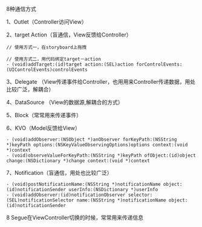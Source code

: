 8种通信方式

1、Outlet（Controller访问View）

2、target Action（盲通信，View反馈给Controller）

    // 使用方式一，在storyboard上拖拽

    // 使用方式二，用代码绑定target－action
    - (void)addTarget:(id)target action:(SEL)action forControlEvents:(UIControlEvents)controlEvents

3、Delegate （View传递事件给Controller，也用用来Controller传递数据，用处比较广泛，解耦合）

4、DataSource （View的数据源,解耦合的方式）

5、Block（常常用来传递事件）

6、KVO（Model反馈给View）

    - (void)addObserver:(NSObject *)anObserver forKeyPath:(NSString *)keyPath options:(NSKeyValueObservingOptions)options context:(void *)context
    - (void)observeValueForKeyPath:(NSString *)keyPath ofObject:(id)object change:(NSDictionary *)change context:(void *)context

7、Notification（盲通信，用处也比较广泛）

    - (void)postNotificationName:(NSString *)notificationName object:(id)notificationSender userInfo:(NSDictionary *)userInfo
    - (void)addObserver:(id)notificationObserver selector:(SEL)notificationSelector name:(NSString *)notificationName object:(id)notificationSender

8 Segue在ViewController切换的时候，常常用来传递信息
